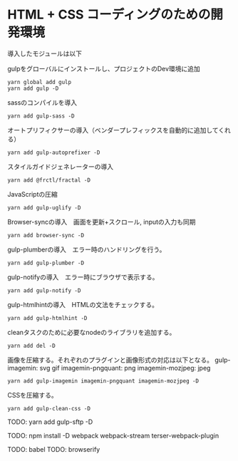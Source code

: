 # HTML + CSS コーディングのための開発環境

導入したモジュールは以下

gulpをグローバルにインストールし、プロジェクトのDev環境に追加
```
yarn global add gulp
yarn add gulp -D
```
sassのコンパイルを導入
```
yarn add gulp-sass -D
```

オートプリフィクサーの導入（ベンダープレフィックスを自動的に追加してくれる）
```
yarn add gulp-autoprefixer -D
```

スタイルガイドジェネレーターの導入
```
yarn add @frctl/fractal -D
```

JavaScriptの圧縮
```
yarn add gulp-uglify -D
```

Browser-syncの導入　画面を更新+スクロール, inputの入力も同期
```
yarn add browser-sync -D
```


gulp-plumberの導入　エラー時のハンドリングを行う。
```
yarn add gulp-plumber -D
```

gulp-notifyの導入　エラー時にブラウザで表示する。
```
yarn add gulp-notify -D
```

gulp-htmlhintの導入　HTMLの文法をチェックする。
```
yarn add gulp-htmlhint -D
```

cleanタスクのために必要なnodeのライブラリを追加する。
```
yarn add del -D
```


画像を圧縮する。それぞれのプラグインと画像形式の対応は以下となる。
gulp-imagemin: svg gif
imagemin-pngquant: png
imagemin-mozjpeg: jpeg

```
yarn add gulp-imagemin imagemin-pngquant imagemin-mozjpeg -D
```

CSSを圧縮する。
```
yarn add gulp-clean-css -D
```



TODO: yarn add gulp-sftp -D

TODO: npm install -D webpack webpack-stream terser-webpack-plugin

TODO: babel
TODO: browserify

